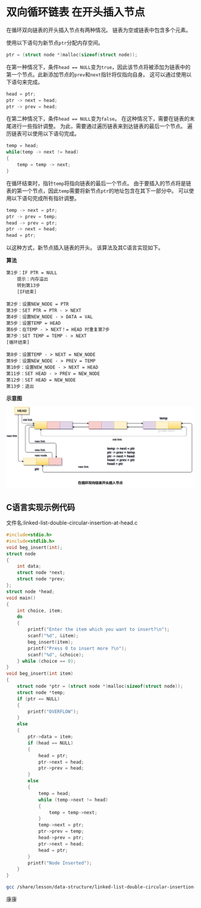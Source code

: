 # 双向循环链表 在开头插入节点

在循环双向链表的开头插入节点有两种情况。 链表为空或链表中包含多个元素。

使用以下语句为新节点`ptr`分配内存空间。

```c
ptr = (struct node *)malloc(sizeof(struct node));
```

在第一种情况下，条件`head == NULL`变为`true`，因此该节点将被添加为链表中的第一个节点。此新添加节点的`prev`和`next`指针将仅指向自身。 这可以通过使用以下语句来完成。

```c
head = ptr;  
ptr -> next = head;   
ptr -> prev = head;
```

在第二种情况下，条件`head == NULL`变为`false`。 在这种情况下，需要在链表的末尾进行一些指针调整。 为此，需要通过遍历链表来到达链表的最后一个节点。 遍历链表可以使用以下语句完成。

```c
temp = head;   
while(temp -> next != head)  
{  
    temp = temp -> next;   
}
```

在循环结束时，指针`temp`将指向链表的最后一个节点。 由于要插入的节点将是链表的第一个节点，因此`temp`需要将新节点`ptr`的地址包含在其下一部分中。 可以使用以下语句完成所有指针调整。

```c
temp -> next = ptr;  
ptr -> prev = temp;  
head -> prev = ptr;  
ptr -> next = head;  
head = ptr;
```

以这种方式，新节点插入链表的开头。 该算法及其C语言实现如下。

**算法**

```
第1步：IF PTR = NULL
    提示：内存溢出
    转到第13步
    [IF结束]

第2步：设置NEW_NODE = PTR
第3步：SET PTR = PTR - > NEXT
第4步：设置NEW_NODE - > DATA = VAL
第5步：设置TEMP = HEAD
第6步：在TEMP - > NEXT！= HEAD 时重复第7步
第7步：SET TEMP = TEMP - > NEXT
[循环结束]

第8步：设置TEMP - > NEXT = NEW_NODE
第9步：设置NEW_NODE - > PREV = TEMP
第10步：设置NEW_NODE - > NEXT = HEAD
第11步：SET HEAD - > PREV = NEW_NODE
第12步：SET HEAD = NEW_NODE
第13步：退出
```

**示意图**

![img](./images/linked-list-double-circular-insertion-at-head.png)

## C语言实现示例代码

文件名:linked-list-double-circular-insertion-at-head.c

```c
#include<stdio.h>  
#include<stdlib.h>  
void beg_insert(int);
struct node
{
    int data;
    struct node *next;
    struct node *prev;
};
struct node *head;
void main()
{
    int choice, item;
    do
    {
        printf("Enter the item which you want to insert?\n");
        scanf("%d", &item);
        beg_insert(item);
        printf("Press 0 to insert more ?\n");
        scanf("%d", &choice);
    } while (choice == 0);
}
void beg_insert(int item)
{
    struct node *ptr = (struct node *)malloc(sizeof(struct node));
    struct node *temp;
    if (ptr == NULL)
    {
        printf("OVERFLOW");
    }
    else
    {
        ptr->data = item;
        if (head == NULL)
        {
            head = ptr;
            ptr->next = head;
            ptr->prev = head;
        }
        else
        {
            temp = head;
            while (temp->next != head)
            {
                temp = temp->next;
            }
            temp->next = ptr;
            ptr->prev = temp;
            head->prev = ptr;
            ptr->next = head;
            head = ptr;
        }
        printf("Node Inserted");
    }
}
```

```bash
gcc /share/lesson/data-structure/linked-list-double-circular-insertion-at-head.c && ./a.out
```

康康